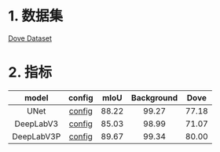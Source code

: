 # 1. 数据集

[Dove Dataset](https://aistudio.baidu.com/datasetdetail/259489)

# 2. 指标

| model | config | mIoU | Background | Dove |
| :---: | :---: | :---: | :---: | :---: |
| UNet | [config](../configs/dove_120ep_224_unet.yaml) | 88.22 | 99.27 | 77.18 |
| DeepLabV3 | [config](../configs/dove_120ep_224_deeplabv3_resnet50_vd.yaml) | 85.03 | 98.99 | 71.07 |
| DeepLabV3P | [config](../configs/dove_120ep_224_deeplabv3p_resnet50_vd.yaml) | 89.67 | 99.34 | 80.00 |

